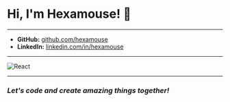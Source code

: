# Hi, I'm Hexamouse! 👋
---
- **GitHub:** [github.com/hexamouse](https://github.com/hexamouse)
- **LinkedIn:** [linkedin.com/in/hexamouse](https://www.linkedin.com/in/hexamouse)
---
![React](https://skillicons.dev/icons?i=react,next,nuxt,php,vercel,py,lua,dotnet,cs,cpp,nodejs,java,javascript,ts,html,mysql,postgres,firebase,postman,tailwindcss,css,visualstudio,vscode)

---
### *Let's code and create amazing things together!*
